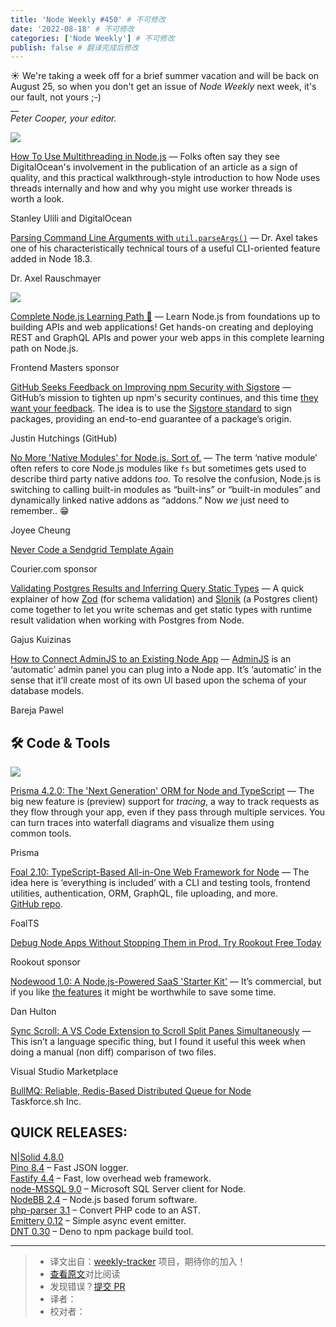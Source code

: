 ```yaml
---
title: 'Node Weekly #450' # 不可修改
date: '2022-08-18' # 不可修改
categories: ['Node Weekly'] # 不可修改
publish: false # 翻译完成后修改
---
```


☀️ We're taking a week off for a brief summer vacation and will be back on August 25, so when you don't get an issue of _Node Weekly_ next week, it's our fault, not yours ;-)  
\_\_  
_Peter Cooper, your editor._

<!--以上是预览信息，图片一张或限制百字左右，前者优先，全文请使用二级及以下标题-->
<!-- more -->

[![](https://res.cloudinary.com/cpress/image/upload/w_1280,e_sharpen:60/s3oi54pdecgnusljygnx.jpg)](https://nodeweekly.com/link/127509/web)

[How To Use Multithreading in Node.js](https://nodeweekly.com/link/127509/web "www.digitalocean.com") — Folks often say they see DigitalOcean's involvement in the publication of an article as a sign of quality, and this practical walkthrough-style introduction to how Node uses threads internally and how and why you might use worker threads is worth a look.

Stanley Ulili and DigitalOcean

[Parsing Command Line Arguments with `util.parseArgs()`](https://nodeweekly.com/link/127510/web "2ality.com") — Dr. Axel takes one of his characteristically technical tours of a useful CLI-oriented feature added in Node 18.3.

Dr. Axel Rauschmayer

[![](https://copm.s3.amazonaws.com/9113ad15.png)](https://nodeweekly.com/link/127511/web)

[Complete Node.js Learning Path 🚢](https://nodeweekly.com/link/127511/web "frontendmasters.com") — Learn Node.js from foundations up to building APIs and web applications! Get hands-on creating and deploying REST and GraphQL APIs and power your web apps in this complete learning path on Node.js.

Frontend Masters sponsor

[GitHub Seeks Feedback on Improving npm Security with Sigstore](https://nodeweekly.com/link/127512/web "github.blog") — GitHub’s mission to tighten up npm's security continues, and this time [they want your feedback](https://nodeweekly.com/link/127513/web). The idea is to use the [Sigstore standard](https://nodeweekly.com/link/127514/web) to sign packages, providing an end-to-end guarantee of a package’s origin.

Justin Hutchings (GitHub)

[No More 'Native Modules' for Node.js. Sort of.](https://nodeweekly.com/link/127515/web "github.com") — The term ‘native module’ often refers to core Node.js modules like `fs` but sometimes gets used to describe third party native addons _too._ To resolve the confusion, Node.js is switching to calling built-in modules as “built-ins” or “built-in modules” and dynamically linked native addons as “addons.” Now _we_ just need to remember.. 😁

Joyee Cheung

[Never Code a Sendgrid Template Again](https://nodeweekly.com/link/127516/web "www.courier.com")

Courier.com sponsor

[Validating Postgres Results and Inferring Query Static Types](https://nodeweekly.com/link/127517/web "contra.com") — A quick explainer of how [Zod](https://nodeweekly.com/link/127518/web) (for schema validation) and [Slonik](https://nodeweekly.com/link/127519/web) (a Postgres client) come together to let you write schemas and get static types with runtime result validation when working with Postgres from Node.

Gajus Kuizinas

[How to Connect AdminJS to an Existing Node App](https://nodeweekly.com/link/127520/web "medium.com") — [AdminJS](https://nodeweekly.com/link/127521/web) is an ‘automatic’ admin panel you can plug into a Node app. It’s ‘automatic’ in the sense that it’ll create most of its own UI based upon the schema of your database models.

Bareja Pawel

## 🛠 Code & Tools

[![](https://res.cloudinary.com/cpress/image/upload/w_1280,e_sharpen:60/a26hbwsxxdfxprhgrtyf.jpg)](https://nodeweekly.com/link/127522/web)

[Prisma 4.2.0: The 'Next Generation' ORM for Node and TypeScript](https://nodeweekly.com/link/127522/web "github.com") — The big new feature is (preview) support for _tracing_, a way to track requests as they flow through your app, even if they pass through multiple services. You can turn traces into waterfall diagrams and visualize them using common tools.

Prisma

[Foal 2.10: TypeScript-Based All-in-One Web Framework for Node](https://nodeweekly.com/link/127523/web "foalts.org") — The idea here is ‘everything is included’ with a CLI and testing tools, frontend utilities, authentication, ORM, GraphQL, file uploading, and more. [GitHub repo](https://nodeweekly.com/link/127524/web).

FoalTS

[Debug Node Apps Without Stopping Them in Prod. Try Rookout Free Today](https://nodeweekly.com/link/127525/web "www.rookout.com")

Rookout sponsor

[Nodewood 1.0: A Node.js-Powered SaaS 'Starter Kit'](https://nodeweekly.com/link/127526/web "nodewood.com") — It’s commercial, but if you like [the features](https://nodeweekly.com/link/127527/web) it might be worthwhile to save some time.

Dan Hulton

[Sync Scroll: A VS Code Extension to Scroll Split Panes Simultaneously](https://nodeweekly.com/link/127528/web "marketplace.visualstudio.com") — This isn’t a language specific thing, but I found it useful this week when doing a manual (non diff) comparison of two files.

Visual Studio Marketplace

[BullMQ: Reliable, Redis-Based Distributed Queue for Node](https://nodeweekly.com/link/127529/web)  
Taskforce.sh Inc.

## **QUICK RELEASES:**

[N|Solid 4.8.0](https://nodeweekly.com/link/127530/web)  
[Pino 8.4](https://nodeweekly.com/link/127531/web) – Fast JSON logger.  
[Fastify 4.4](https://nodeweekly.com/link/127532/web) – Fast, low overhead web framework.  
[node-MSSQL 9.0](https://nodeweekly.com/link/127533/web) – Microsoft SQL Server client for Node.  
[NodeBB 2.4](https://nodeweekly.com/link/127534/web) – Node.js based forum software.  
[php-parser 3.1](https://nodeweekly.com/link/127535/web) – Convert PHP code to an AST.  
[Emittery 0.12](https://nodeweekly.com/link/127536/web) – Simple async event emitter.  
[DNT 0.30](https://nodeweekly.com/link/127537/web) – Deno to npm package build tool.

---
> * 译文出自：[weekly-tracker](https://github.com/FEDarling/weekly-tracker) 项目，期待你的加入！
> * [查看原文](https://nodeweekly.com/issues/450)对比阅读
> * 发现错误？[提交 PR](https://github.com/FEDarling/weekly-tracker/blob/main/weeklys/node_weekly/450)
> * 译者：
> * 校对者：
